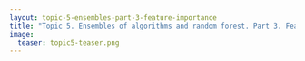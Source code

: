 ```yaml
---
layout: topic-5-ensembles-part-3-feature-importance
title: "Topic 5. Ensembles of algorithms and random forest. Part 3. Feature importance"
image:
  teaser: topic5-teaser.png
---
```




